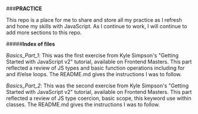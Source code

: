 ###**PRACTICE**

This repo is a place for me to share and store all my practice as I refresh and hone my skills with JavaScript. As I continue to work, I will continue to add more sections to this repo. 


#####**Index of files**


*Basics_Part_1*:  This was the first exercise from Kyle Simpson's "Getting Started with JavaScript v2" tutorial, available on Frontend Masters. This part reflected a review of JS types and basic function operations including for and if/else loops. The README.md gives the instructions I was to follow.

*Basics_Part_2*:  This was the second exercise from Kyle Simpson's "Getting Started with JavaScript v2" tutorial, available on Frontend Masters. This part reflected a review of JS type coercion, basic scope, this keyword use within classes. The README.md gives the instructions I was to follow.